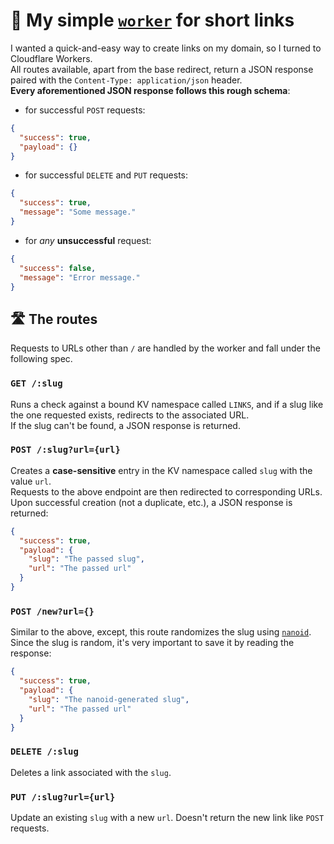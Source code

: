 # 👄 My simple [`worker`](https://developers.cloudflare.com/workers/) for short links
I wanted a quick-and-easy way to create links on my domain, so I turned to Cloudflare Workers.  
All routes available, apart from the base redirect, return a JSON response paired with the `Content-Type: application/json` header.  
**Every aforementioned JSON response follows this rough schema**:
- for successful `POST` requests:
```json
{
  "success": true,
  "payload": {}
}
```
- for successful `DELETE` and `PUT` requests:
```json
{
  "success": true,
  "message": "Some message."
}
```
- for *any* **unsuccessful** request:
```json
{
  "success": false,
  "message": "Error message."
}
```

## 🛣️ The routes
Requests to URLs other than `/` are handled by the worker and fall under the following spec. 

### `GET /:slug`
Runs a check against a bound KV namespace called `LINKS`, and if a slug like the one requested exists, redirects to the associated URL.  
If the slug can't be found, a JSON response is returned.

### `POST /:slug?url={url}`
Creates a **case-sensitive** entry in the KV namespace called `slug` with the value `url`.  
Requests to the above endpoint are then redirected to corresponding URLs.  
Upon successful creation (not a duplicate, etc.), a JSON response is returned:  
```json
{
  "success": true,
  "payload": {
    "slug": "The passed slug",
    "url": "The passed url"
  }
}
```

### `POST /new?url={}`
Similar to the above, except, this route randomizes the slug using [`nanoid`](https://www.npmjs.com/package/nanoid).  
Since the slug is random, it's very important to save it by reading the response:
```json
{
  "success": true,
  "payload": {
    "slug": "The nanoid-generated slug",
    "url": "The passed url"
  }
}
```

### `DELETE /:slug`
Deletes a link associated with the `slug`.

### `PUT /:slug?url={url}`
Update an existing `slug` with a new `url`. Doesn't return the new link like `POST` requests.

